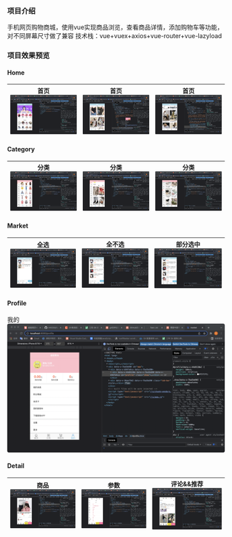 ### 项目介绍

手机网页购物商城，使用vue实现商品浏览，查看商品详情，添加购物车等功能，对不同屏幕尺寸做了兼容
    技术栈：vue+vuex+axios+vue-router+vue-lazyload



### 项目效果预览

#### Home

| 首页 ![](https://github.com/IHX233/Gallery/blob/main/market/1.png)|首页 ![输入图片说明](https://github.com/IHX233/Gallery/blob/main/market/2.png)|首页 ![](https://github.com/IHX233/Gallery/blob/main/market/3.png)|
|---|---|---|

#### Category

|分类 ![输入图片说明](https://github.com/IHX233/Gallery/blob/main/market/4.png)  |分类 ![输入图片说明](https://github.com/IHX233/Gallery/blob/main/market/5.png)  |分类 ![输入图片说明](https://github.com/IHX233/Gallery/blob/main/market/6.png)  |
|---|---|---|

#### Market

| 全选 ![输入图片说明](https://github.com/IHX233/Gallery/blob/main/market/7.png) |全不选  ![输入图片说明](https://github.com/IHX233/Gallery/blob/main/market/8.png) |部分选中  ![输入图片说明](https://github.com/IHX233/Gallery/blob/main/market/9.png) |
|---|---|---|

#### Profile

我的 ![输入图片说明](https://github.com/IHX233/Gallery/blob/main/market/10.png)  



#### Detail

|商品 ![输入图片说明](https://github.com/IHX233/Gallery/blob/main/market/11.png) |参数  ![输入图片说明](https://github.com/IHX233/Gallery/blob/main/market/12.png)|评论&&推荐![输入图片说明](https://github.com/IHX233/Gallery/blob/main/market/13.png)   |
|---|---|---|


